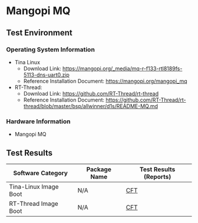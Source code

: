 # Mangopi MQ

## Test Environment

### Operating System Information

- Tina Linux
  - Download Link: https://mangopi.org/_media/mq-r-f133-rtl8189fs-5113-dns-uart0.zip
  - Reference Installation Document: https://mangopi.org/mangopi_mq
- RT-Thread:
  - Download Link: https://github.com/RT-Thread/rt-thread
  - Reference Installation Document: https://github.com/RT-Thread/rt-thread/blob/master/bsp/allwinner/d1s/README-MQ.md

### Hardware Information

- Mangopi MQ

## Test Results

| Software Category            | Package Name | Test Results (Reports)    |
|------------------------------|--------------|---------------------------|
| Tina-Linux Image Boot         | N/A          | [CFT][Tina]               |
| RT-Thread Image Boot          | N/A          | [CFT][RT-Thread]          |

[Tina]: ./TinaLinux/README.md
[RT-Thread]: ./RT-Thread/README.md
